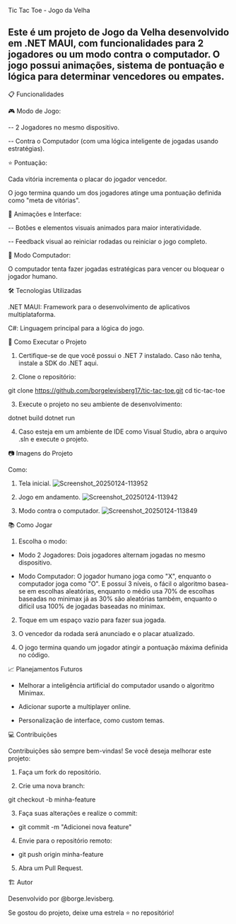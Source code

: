 Tic Tac Toe - Jogo da Velha

Este é um projeto de Jogo da Velha desenvolvido em .NET MAUI, com funcionalidades para 2 jogadores ou um modo contra o computador. O jogo possui animações, sistema de pontuação e lógica para determinar vencedores ou empates.
--------------------------------------------------------------------------------------------------------------------------------------------------------------------------------------------------------------------------------


📋 Funcionalidades

🎮 Modo de Jogo:

-- 2 Jogadores no mesmo dispositivo.

-- Contra o Computador (com uma lógica inteligente de jogadas usando estratégias).


⭐ Pontuação:

Cada vitória incrementa o placar do jogador vencedor.

O jogo termina quando um dos jogadores atinge uma pontuação definida como "meta de vitórias".


🎨 Animações e Interface:

-- Botões e elementos visuais animados para maior interatividade.

-- Feedback visual ao reiniciar rodadas ou reiniciar o jogo completo.


🧠 Modo Computador:

O computador tenta fazer jogadas estratégicas para vencer ou bloquear o jogador humano.




🛠️ Tecnologias Utilizadas

.NET MAUI: Framework para o desenvolvimento de aplicativos multiplataforma.

C#: Linguagem principal para a lógica do jogo.


🚀 Como Executar o Projeto

1. Certifique-se de que você possui o .NET 7 instalado.
Caso não tenha, instale a SDK do .NET aqui.


2. Clone o repositório:

git clone https://github.com/borgelevisberg17/tic-tac-toe.git
cd tic-tac-toe


3. Execute o projeto no seu ambiente de desenvolvimento:

dotnet build
dotnet run


4. Caso esteja em um ambiente de IDE como Visual Studio, abra o arquivo .sln e execute o projeto.


📷 Imagens do Projeto

Como:

1. Tela inicial.
![Screenshot_20250124-113952](https://github.com/user-attachments/assets/d66b3d0a-765d-4f2b-ab12-658d1c3851ae)

2. Jogo em andamento.
![Screenshot_20250124-113942](https://github.com/user-attachments/assets/8aee0534-dcaf-4706-8f30-5dbd11dc9d17)

3. Modo contra o computador.
![Screenshot_20250124-113849](https://github.com/user-attachments/assets/4b6b9225-3bb5-4290-8384-a90b6a0f92ff)


📚 Como Jogar

1. Escolha o modo:

- Modo 2 Jogadores: Dois jogadores alternam jogadas no mesmo dispositivo.

- Modo Computador: O jogador humano joga como "X", enquanto o computador joga como
"O". E possuí 3 níveis, o fácil o algoritmo basea-se em escolhas aleatórias,
enquanto o médio usa 70% de escolhas baseadas no minimax já as 30% são
aleatórias também, enquanto o difícil usa 100% de jogadas baseadas no minimax.



2. Toque em um espaço vazio para fazer sua jogada.


3. O vencedor da rodada será anunciado e o placar atualizado.


4. O jogo termina quando um jogador atingir a pontuação máxima definida no código.


📈 Planejamentos Futuros

- Melhorar a inteligência artificial do computador usando o algoritmo Minimax.

- Adicionar suporte a multiplayer online.

- Personalização de interface, como custom temas.

💻 Contribuições

Contribuições são sempre bem-vindas! Se você deseja melhorar este projeto:

1. Faça um fork do repositório.


2. Crie uma nova branch:

git checkout -b minha-feature


3. Faça suas alterações e realize o commit:

- git commit -m "Adicionei nova feature"


4. Envie para o repositório remoto:

- git push origin minha-feature


5. Abra um Pull Request.

🏗️ Autor

Desenvolvido por @borge.levisberg.

Se gostou do projeto, deixe uma estrela ⭐ no repositório!
